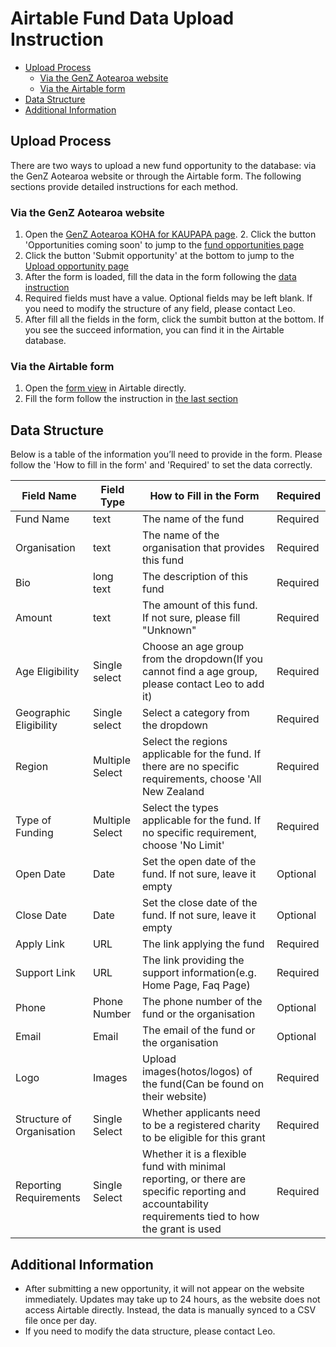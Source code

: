 # Airtable Fund Data Upload Instruction
- [Upload Process](#upload-process)
  - [Via the GenZ Aotearoa website](#via-the-airtable-form)
  - [Via the Airtable form](#via-the-airtable-form)
- [Data Structure](#data-structure)
- [Additional Information](#additional-information)

## Upload Process

There are two ways to upload a new fund opportunity to the database: via the GenZ Aotearoa website or through the Airtable form. The following sections provide detailed instructions for each method.

### Via the GenZ Aotearoa website

1. Open the [GenZ Aotearoa KOHA for KAUPAPA page](https://www.genzaotearoa.org/koha-for-kaupapa-1). 2. Click the button 'Opportunities coming soon' to jump to the [fund opportunities page](https://www.genzaotearoa.org/fund-info2)
3. Click the button 'Submit opportunity' at the bottom to jump to the [Upload opportunity page](https://www.genzaotearoa.org/submit-fund-info)
4. After the form is loaded, fill the data in the form following the [data instruction](#data-structure)
5. Required fields must have a value. Optional fields may be left blank. If you need to modify the structure of any field, please contact Leo.
6. After fill all the fields in the form, click the sumbit button at the bottom. If you see the succeed information, you can find it in the Airtable database.

### Via the Airtable form
1. Open the [form view](https://airtable.com/appNCvJQZ3VaYleTs/pagTHMbmkh1hI5LCt/edit) in Airtable directly.
2. Fill the form follow the instruction in [the last section](#via-the-genz-aotearoa-website)

## Data Structure

Below is a table of the information you’ll need to provide in the form. Please follow the 'How to fill in the form' and 'Required' to set the data correctly.

| Field Name| Field Type | How to Fill in the Form | Required |
| --------- | -------- | ---- | -------------------- |
| Fund Name | text | The name of the fund | Required |
| Organisation | text | The name of the organisation that provides this fund | Required |
| Bio | long text | The description of this fund | Required |
| Amount | text | The amount of this fund. If not sure, please fill "Unknown" | Required |
| Age Eligibility | Single select | Choose an age group from the dropdown(If you cannot find a age group, please contact Leo to add it) | Required |
| Geographic Eligibility | Single select | Select a category from the dropdown  | Required |
| Region | Multiple Select | Select the regions applicable for the fund. If there are no specific requirements, choose 'All New Zealand | Required |
| Type of Funding | Multiple Select | Select the types applicable for the fund. If no specific requirement, choose 'No Limit' | Required |
| Open Date | Date | Set the open date of the fund. If not sure, leave it empty | Optional |
| Close Date | Date | Set the close date of the fund. If not sure, leave it empty | Optional |
| Apply Link | URL | The link applying the fund | Required |
| Support Link | URL | The link providing the support information(e.g. Home Page, Faq Page) | Required |
| Phone | Phone Number | The phone number of the fund or the organisation | Optional |
| Email | Email | The email of the fund or the organisation | Optional |
| Logo | Images | Upload images(hotos/logos) of the fund(Can be found on their website) | Required |
| Structure of Organisation | Single Select | Whether applicants need to be a registered charity to be eligible for this grant | Required |
| Reporting Requirements | Single Select | Whether it is a flexible fund with minimal reporting, or there are specific reporting and accountability requirements tied to how the grant is used | Required |

## Additional Information

- After submitting a new opportunity, it will not appear on the website immediately. Updates may take up to 24 hours, as the website does not access Airtable directly. Instead, the data is manually synced to a CSV file once per day.
- If you need to modify the data structure, please contact Leo.
